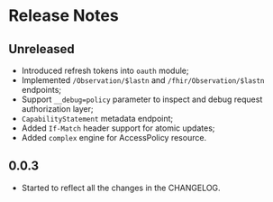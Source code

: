 # Release Notes

## Unreleased

* Introduced refresh tokens into `oauth` module;
* Implemented `/Observation/$lastn` and `/fhir/Observation/$lastn` endpoints;
* Support `__debug=policy` parameter to inspect and debug request authorization layer;
* `CapabilityStatement` metadata endpoint;
* Added `If-Match` header support for atomic updates;
* Added `complex` engine for AccessPolicy resource.

## 0.0.3

* Started to reflect all the changes in the CHANGELOG.


